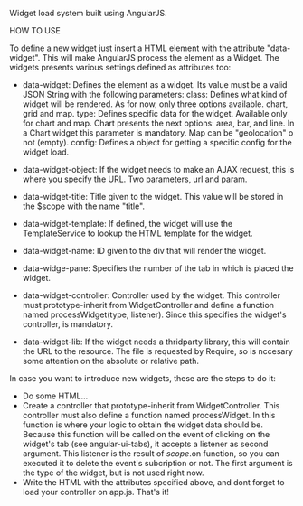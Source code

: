 Widget load system built using AngularJS.

HOW TO USE

To define a new widget just insert a HTML element with the attribute "data-widget". This will make AngularJS process the element as a Widget.
The widgets presents various settings defined as attributes too:

- data-widget: Defines the element as a widget. Its value must be a valid JSON String with the following parameters:
class: Defines what kind of widget will be rendered. As for now, only three options available. chart, grid and map.
type: Defines specific data for the widget. Available only for chart and map. Chart presents the next options: area, bar, and line. In a Chart widget this parameter is mandatory. Map can be "geolocation" o not (empty).
config: Defines a object for getting a specific config for the widget load.

- data-widget-object: If the widget needs to make an AJAX request, this is where you specify the URL. Two parameters, url and param.

- data-widget-title: Title given to the widget. This value will be stored in the $scope with the name "title". 

- data-widget-template: If defined, the widget will use the TemplateService to lookup the HTML template for the widget.

- data-widget-name: ID given to the div that will render the widget.

- data-widge-pane: Specifies the number of the tab in which is placed the widget.

- data-widget-controller: Controller used by the widget. This controller must prototype-inherit from WidgetController and define a function named processWidget(type, listener). Since this specifies the widget's controller, is mandatory.

- data-widget-lib: If the widget needs a thridparty library, this will contain the URL to the resource. The file is requested by Require, so is nccesary some attention on the absolute or relative path.



In case you want to introduce new widgets, these are the steps to do it:
- Do some HTML...
- Create a controller that prototype-inherit from WidgetController. This controller must also define a function named processWidget. In this function is where your logic to obtain the widget data should be. Because this function will be called on the event of clicking on the widget's tab (see angular-ui-tabs), it accepts a listener as second argument. This listener is the result of $scope.$on function, so you can executed it to delete the event's subcription or not. The first argument is the type of the widget, but is not used right now.
- Write the HTML with the attributes specified above, and dont forget to load your controller on app.js. That's it!

